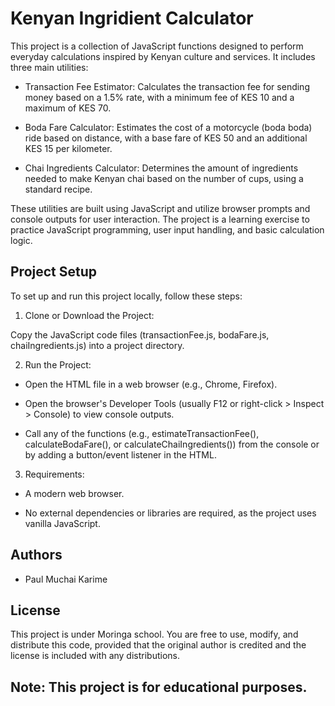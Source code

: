 
# Kenyan Ingridient Calculator


This project is a collection of JavaScript functions designed to perform everyday calculations inspired by Kenyan culture and services. It includes three main utilities:

- Transaction Fee Estimator: Calculates the transaction fee for sending money based on a 1.5% rate, with a minimum fee of KES 10 and a maximum of KES 70.

- Boda Fare Calculator: Estimates the cost of a motorcycle (boda boda) ride based on distance, with a base fare of KES 50 and an additional KES 15 per kilometer.


- Chai Ingredients Calculator: Determines the amount of ingredients needed to make Kenyan chai based on the number of cups, using a standard recipe.

These utilities are built using JavaScript and utilize browser prompts and console outputs for user interaction. The project is a learning exercise to practice JavaScript programming, user input handling, and basic calculation logic.


## Project Setup

To set up and run this project locally, follow these steps:

1. Clone or Download the Project:

Copy the JavaScript code files (transactionFee.js, bodaFare.js, chaiIngredients.js) into a project directory.

2. Run the Project:

- Open the HTML file in a web browser (e.g., Chrome, Firefox).



- Open the browser's Developer Tools (usually F12 or right-click > Inspect > Console) to view console outputs.



- Call any of the functions (e.g., estimateTransactionFee(), calculateBodaFare(), or calculateChaiIngredients()) from the console or by adding a button/event listener in the HTML.



3. Requirements:

- A modern web browser.

- No external dependencies or libraries are required, as the project uses vanilla JavaScript.
## Authors

- Paul Muchai Karime

## License

This project is under Moringa school. You are free to use, modify, and distribute this code, provided that the original author is credited and the license is included with any distributions.

## Note: This project is for educational purposes.

